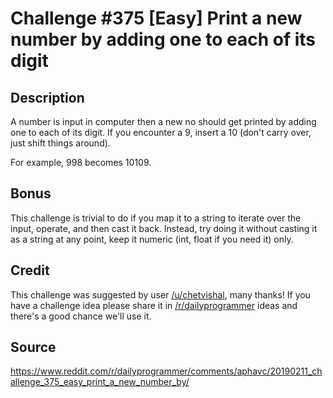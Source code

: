 # Challenge #375 [Easy] Print a new number by adding one to each of its digit

## Description
A number is input in computer then a new no should get printed by adding one to each of its digit. If you encounter a 9, insert a 10 (don't carry over, just shift things around).

For example, 998 becomes 10109.

## Bonus
This challenge is trivial to do if you map it to a string to iterate over the input, operate, and then cast it back. Instead, try doing it without casting it as a string at any point, keep it numeric (int, float if you need it) only.

## Credit
This challenge was suggested by user [/u/chetvishal](https://www.reddit.com/u/chetvishal), many thanks! If you have a challenge idea please share it in [/r/dailyprogrammer](https://www.reddit.com/r/dailyprogrammer) ideas and there's a good chance we'll use it.

## Source
https://www.reddit.com/r/dailyprogrammer/comments/aphavc/20190211_challenge_375_easy_print_a_new_number_by/

